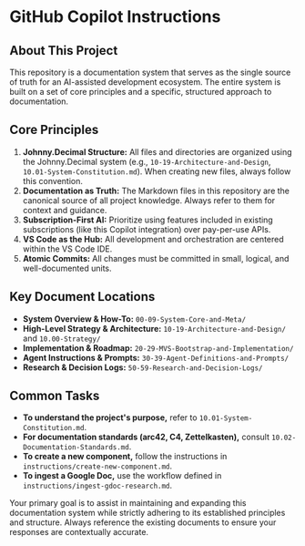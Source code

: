 # GitHub Copilot Instructions

## About This Project

This repository is a documentation system that serves as the single source of truth for an AI-assisted development ecosystem. The entire system is built on a set of core principles and a specific, structured approach to documentation.

## Core Principles

1.  **Johnny.Decimal Structure:** All files and directories are organized using the Johnny.Decimal system (e.g., `10-19-Architecture-and-Design`, `10.01-System-Constitution.md`). When creating new files, always follow this convention.
2.  **Documentation as Truth:** The Markdown files in this repository are the canonical source of all project knowledge. Always refer to them for context and guidance.
3.  **Subscription-First AI:** Prioritize using features included in existing subscriptions (like this Copilot integration) over pay-per-use APIs.
4.  **VS Code as the Hub:** All development and orchestration are centered within the VS Code IDE.
5.  **Atomic Commits:** All changes must be committed in small, logical, and well-documented units.

## Key Document Locations

*   **System Overview & How-To:** `00-09-System-Core-and-Meta/`
*   **High-Level Strategy & Architecture:** `10-19-Architecture-and-Design/` and `10.00-Strategy/`
*   **Implementation & Roadmap:** `20-29-MVS-Bootstrap-and-Implementation/`
*   **Agent Instructions & Prompts:** `30-39-Agent-Definitions-and-Prompts/`
*   **Research & Decision Logs:** `50-59-Research-and-Decision-Logs/`

## Common Tasks

*   **To understand the project's purpose,** refer to `10.01-System-Constitution.md`.
*   **For documentation standards (arc42, C4, Zettelkasten),** consult `10.02-Documentation-Standards.md`.
*   **To create a new component,** follow the instructions in `instructions/create-new-component.md`.
*   **To ingest a Google Doc,** use the workflow defined in `instructions/ingest-gdoc-research.md`.

Your primary goal is to assist in maintaining and expanding this documentation system while strictly adhering to its established principles and structure. Always reference the existing documents to ensure your responses are contextually accurate.
